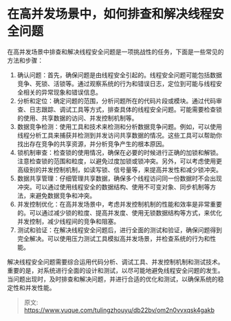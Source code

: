 # 在高并发场景中，如何排查和解决线程安全问题

在高并发场景中排查和解决线程安全问题是一项挑战性的任务，下面是一些常见的方法和步骤：

1. 确认问题：首先，确保问题是由线程安全引起的。线程安全问题可能包括数据竞争、死锁、活锁等。通过观察系统的行为和错误日志，定位到可能与线程安全相关的异常现象和错误信息。
2. 分析和定位：确定问题的范围，分析问题所在的代码片段或模块。通过代码审查、日志跟踪、调试工具等方式，排查具体的线程安全问题。可能需要检查锁的使用、共享数据的访问、并发控制机制等。
3. 数据竞争检测：使用工具和技术来检测和分析数据竞争问题。例如，可以使用线程分析工具来捕获并检测到并发访问共享数据的情况。这些工具可以帮助你找出存在竞争的共享资源，并分析竞争产生的根本原因。
4. 锁机制审查：检查锁的使用情况，确保在必要的时候进行正确的加锁和解锁。注意检查锁的范围和粒度，以避免过度加锁或锁冲突。另外，可以考虑使用更高级别的并发控制机制，如读写锁、信号量等，来提高并发性和减少锁冲突。
5. 数据共享管理：仔细管理共享数据，确保多个线程访问同一份数据时不会出现冲突。可以通过使用线程安全的数据结构、使用不可变对象、同步机制等方法，来避免数据竞争和冲突。
6. 并发控制优化：在高并发场景中，考虑并发控制机制的性能和效率是非常重要的。可以通过减少锁的粒度、提高并发度、使用无锁数据结构等方式，来优化并发控制，减少线程间的竞争和阻塞。
7. 测试和验证：在解决线程安全问题后，进行全面的测试和验证，确保问题得到完全解决。可以使用压力测试工具模拟高并发场景，并检查系统的行为和性能。

解决线程安全问题需要综合运用代码分析、调试工具、并发控制机制和测试技术。重要的是，对系统进行全面的设计和测试，以尽可能地避免线程安全问题的发生。当问题出现时，及时排查和解决问题，并进行合适的优化和测试，以确保系统的稳定性和并发性能。


> 原文: <https://www.yuque.com/tulingzhouyu/db22bv/om2n0vvxqsk4gakb>